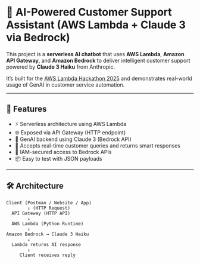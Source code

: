 # 🤖 AI-Powered Customer Support Assistant (AWS Lambda + Claude 3 via Bedrock)

This project is a **serverless AI chatbot** that uses **AWS Lambda**, **Amazon API Gateway**, and **Amazon Bedrock** to deliver intelligent customer support powered by **Claude 3 Haiku** from Anthropic.

It’s built for the [AWS Lambda Hackathon 2025](https://devpost.com/) and demonstrates real-world usage of GenAI in customer service automation.

---

## 🚀 Features

- ⚡ Serverless architecture using AWS Lambda
- 🌐 Exposed via API Gateway (HTTP endpoint)
- 🧠 GenAI backend using Claude 3 (Bedrock API)
- 💬 Accepts real-time customer queries and returns smart responses
- 🔐 IAM-secured access to Bedrock APIs
- 📦 Easy to test with JSON payloads

---

## 🛠️ Architecture

```text
Client (Postman / Website / App)
        ↓ (HTTP Request)
  API Gateway (HTTP API)
        ↓
  AWS Lambda (Python Runtime)
        ↓
Amazon Bedrock → Claude 3 Haiku
        ↓
  Lambda returns AI response
        ↓
     Client receives reply
